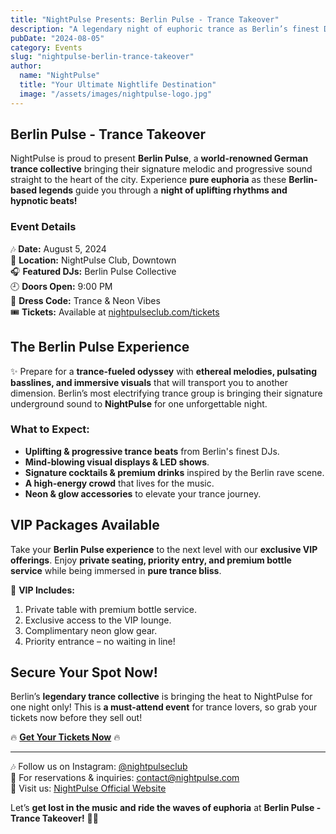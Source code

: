 ```yaml
---
title: "NightPulse Presents: Berlin Pulse - Trance Takeover"
description: "A legendary night of euphoric trance as Berlin’s finest DJ collective takes over NightPulse!"
pubDate: "2024-08-05"
category: Events
slug: "nightpulse-berlin-trance-takeover"
author:
  name: "NightPulse"
  title: "Your Ultimate Nightlife Destination"
  image: "/assets/images/nightpulse-logo.jpg"
---
```


## Berlin Pulse - Trance Takeover

NightPulse is proud to present **Berlin Pulse**, a **world-renowned German trance collective** bringing their signature melodic and progressive sound straight to the heart of the city. Experience **pure euphoria** as these **Berlin-based legends** guide you through a **night of uplifting rhythms and hypnotic beats!**

### Event Details

🎶 **Date:** August 5, 2024  
📍 **Location:** NightPulse Club, Downtown  
🎧 **Featured DJs:** Berlin Pulse Collective  
🕘 **Doors Open:** 9:00 PM  
🌌 **Dress Code:** Trance & Neon Vibes  
🎟 **Tickets:** Available at [nightpulseclub.com/tickets](#)  

## The Berlin Pulse Experience

✨ Prepare for a **trance-fueled odyssey** with **ethereal melodies, pulsating basslines, and immersive visuals** that will transport you to another dimension. Berlin’s most electrifying trance group is bringing their signature underground sound to **NightPulse** for one unforgettable night.

### What to Expect:
- **Uplifting & progressive trance beats** from Berlin's finest DJs.
- **Mind-blowing visual displays & LED shows**.
- **Signature cocktails & premium drinks** inspired by the Berlin rave scene.
- **A high-energy crowd** that lives for the music.
- **Neon & glow accessories** to elevate your trance journey.

## VIP Packages Available

Take your **Berlin Pulse experience** to the next level with our **exclusive VIP offerings**. Enjoy **private seating, priority entry, and premium bottle service** while being immersed in **pure trance bliss**.

🌠 **VIP Includes:**
1. Private table with premium bottle service.
2. Exclusive access to the VIP lounge.
3. Complimentary neon glow gear.
4. Priority entrance – no waiting in line!

## Secure Your Spot Now!

Berlin’s **legendary trance collective** is bringing the heat to NightPulse for one night only! This is **a must-attend event** for trance lovers, so grab your tickets now before they sell out!

🔥 **[Get Your Tickets Now](#)** 🔥

---

🎶 Follow us on Instagram: [@nightpulseclub](#)  
📩 For reservations & inquiries: contact@nightpulse.com  
📍 Visit us: [NightPulse Official Website](#)  

Let’s **get lost in the music and ride the waves of euphoria** at **Berlin Pulse - Trance Takeover!** 🌌🎶